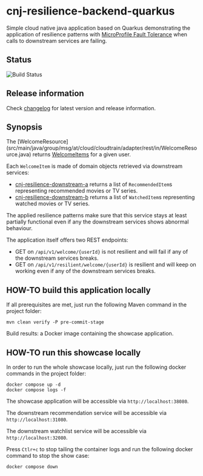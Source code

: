 # cnj-resilience-backend-quarkus

Simple cloud native java application based on Quarkus demonstrating the application of resilience patterns
with [MicroProfile Fault Tolerance](https://quarkus.pro/guides/microprofile-fault-tolerance.html) 
when calls to downstream services are failing.

## Status

![Build Status](https://codebuild.eu-west-1.amazonaws.com/badges?uuid=eyJlbmNyeXB0ZWREYXRhIjoiWU4wSjF2K2Q4bllnWDZtMkN0ZlNhTHFxMzZib3c1b0FxbURGdDRhMHNEbUUzaWxmdVl0Y1lHd0RCL2UvYkVJN1FiOGx1UTZQNlpISGpzOFN4VjdmZUljPSIsIml2UGFyYW1ldGVyU3BlYyI6IldZRWZVYkt3OXdnM2lqVm4iLCJtYXRlcmlhbFNldFNlcmlhbCI6MX0%3D&branch=main)

## Release information

Check [changelog](changelog.md) for latest version and release information.

## Synopsis

The [WelcomeResource] (src/main/java/group/msg/at/cloud/cloudtrain/adapter/rest/in/WelcomeResource.java) returns
[WelcomeItems](src/main/java/group/msg/at/cloud/cloudtrain/core/entity/WelcomeItems.java)
for a given user.

Each `WelcomeItem` is made of domain objects retrieved via downstream services:

* [cnj-resilience-downstream-a](https://github.com/msgoat/cnj-resilience-downstream-a/blob/main/README.md) returns a list of `RecommendedItem`s representing recommended movies or TV series.
* [cnj-resilience-downstream-b](https://github.com/msgoat/cnj-resilience-downstream-b/blob/main/README.md) returns a list of `WatchedItem`s representing watched movies or TV series.

The applied resilience patterns make sure that this service stays at least partially functional even
if any the downstream services shows abnormal behaviour.

The application itself offers two REST endpoints:

* GET on `/api/v1/welcome/{userId}` is not resilient and will fail if any of the downstream services breaks.
* GET on `/api/v1/resilient/welcome/{userId}` is resilient and will keep on working even if any of the downstream services breaks.


## HOW-TO build this application locally

If all prerequisites are met, just run the following Maven command in the project folder:

```shell 
mvn clean verify -P pre-commit-stage
```

Build results: a Docker image containing the showcase application.

## HOW-TO run this showcase locally

In order to run the whole showcase locally, just run the following docker commands in the project folder:

```shell 
docker compose up -d
docker compose logs -f 
```
The showcase application will be accessible via `http://localhost:38080`.

The downstream recommendation service will be accessible via `http://localhost:31080`.

The downstream watchlist service will be accessible via `http://localhost:32080`.

Press `Ctlr+c` to stop tailing the container logs and run the following docker command to stop the show case:

```shell 
docker compose down
```
